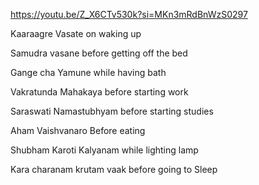 


https://youtu.be/Z_X6CTv530k?si=MKn3mRdBnWzS0297

Kaaraagre Vasate on waking up

Samudra vasane before getting off the bed

Gange cha Yamune while having bath

Vakratunda Mahakaya before starting work

Saraswati Namastubhyam before starting studies

Aham Vaishvanaro Before eating

Shubham Karoti Kalyanam while lighting lamp

Kara charanam krutam vaak before going to Sleep
